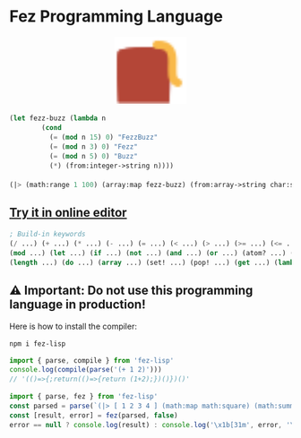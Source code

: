# Fez Programming Language

<p align="center">
<img width="128" src="./favicon.svg"/>
</p>

```lisp
(let fezz-buzz (lambda n
        (cond
          (= (mod n 15) 0) "FezzBuzz"
          (= (mod n 3) 0) "Fezz"
          (= (mod n 5) 0) "Buzz"
          (*) (from:integer->string n))))

(|> (math:range 1 100) (array:map fezz-buzz) (from:array->string char:space) (string))
```

## [Try it in online editor](https://at-290690.github.io/fez/)

```lisp
; Build-in keywords
(/ ...) (+ ...) (* ...) (- ...) (= ...) (< ...) (> ...) (>= ...) (<= ...) (& ...) (~ ...) (| ...) (^ ...) (<< ...) (>> ...)
(mod ...) (let ...) (if ...) (not ...) (and ...) (or ...) (atom? ...) (lambda? ...)
(length ...) (do ...) (array ...) (set! ...) (pop! ...) (get ...) (lambda ...) (apply ...)
```

## ⚠️ Important: Do not use this programming language in production!

Here is how to install the compiler:

```
npm i fez-lisp
```

```js
import { parse, compile } from 'fez-lisp'
console.log(compile(parse('(+ 1 2)')))
// '(()=>{;return(()=>{return (1+2);})()})()'
```

```js
import { parse, fez } from 'fez-lisp'
const parsed = parse(`(|> [ 1 2 3 4 ] (math:map math:square) (math:summation))`)
const [result, error] = fez(parsed, false)
error == null ? console.log(result) : console.log('\x1b[31m', error, '\x1b[0m')
```
